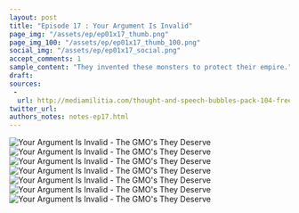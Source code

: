 ```yaml
---
layout: post
title: "Episode 17 : Your Argument Is Invalid"
page_img: "/assets/ep/ep01x17_thumb.png"
page_img_100: "/assets/ep/ep01x17_thumb_100.png"
social_img: "/assets/ep/ep01x17_social.png"
accept_comments: 1
sample_content: "They invented these monsters to protect their empire."
draft: 
sources: 
 - 
  url: http://mediamilitia.com/thought-and-speech-bubbles-pack-104-free-vectors-and-images/
twitter_url: 
authors_notes: notes-ep17.html
---
```



<div style="margin-left: auto; margin-right: auto; width: 600px;">
  <img src="/assets/ep/ep01x17_01.png" alt="Your Argument Is Invalid - The GMO's They Deserve" />
  <img src="/assets/ep/ep01x17_02.png" alt="Your Argument Is Invalid - The GMO's They Deserve" />
  <img src="/assets/ep/ep01x17_03.png" alt="Your Argument Is Invalid - The GMO's They Deserve" />
  <img src="/assets/ep/ep01x17_04.png" alt="Your Argument Is Invalid - The GMO's They Deserve" />
  <img src="/assets/ep/ep01x17_05.png" alt="Your Argument Is Invalid - The GMO's They Deserve" />
  <img src="/assets/ep/ep01x17_06.png" alt="Your Argument Is Invalid - The GMO's They Deserve" />
  <img src="/assets/ep/ep01x17_07.png" alt="Your Argument Is Invalid - The GMO's They Deserve" />
</div>

<div style="display: none">
  Script:

  Jesus: It won't be easy getting in. There ar a lot of Monsanto monsters in the way.
  Batman: Well, let's get started. Jesus, take the wheel.
  Jesus: I don't know how to drive.
  Batman: Hold her steady, Robin. And don't slow down.
  Robin: Should we really be going to Monsanto for meme advice? Most Monsanto memes are anti-Monsanto.
  Jesus: Monsanto memes are all made by Monsanto.
  Batman [FIGHTING]: GMO corn is made out of the same stuff as all corn!
  Jesus: That worked. But it was too educational. And for God's sake, quit using that worn out slap meme.
  Jesus [continues]: You see, Robin, they invented these monsters and their memes to protect their empire.
  Philosoraptor: If organic is bad and GMO's are good, shouldn't they be proud to label them?
  Batman [FIGHTING]: Labeling is what they deserve. But not what they need, right now!
  Jesus: Good. I'm not sure I get it, but that's not what matters. And you're branching out.
  Jesus [continues]: Robin, Monsanto's competition is fierce. They control it by making the GMO business look risky.
  Batman [confronted by tumor mice]: What?
  Batman: Is that even a meme?
  Jesus: Yeah, well usually it's paired with some dubious claim about how these rats got those tumors.
  Jesus: You can do this, Batman. You're a super genius.
  Batman: I'm Batman, Your Argument Is Invalid.
  Jesus: Yes!!! You cleared the entire road with that one.
  [snap!]
  Robin: What the... a net?
  Jesus: Not just any net.
  Jesus: Gentlemen, we've been caught by a Monsanto lawsuit.
</div>

